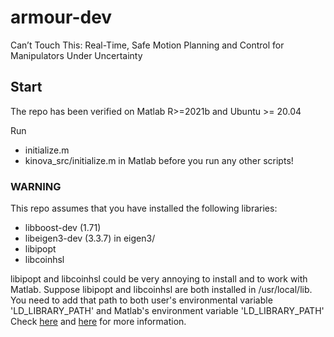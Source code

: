 # armour-dev
Can’t Touch This: Real-Time, Safe Motion Planning and Control for Manipulators Under Uncertainty

## Start
The repo has been verified on Matlab R>=2021b and Ubuntu >= 20.04

Run 
 - initialize.m
 - kinova_src/initialize.m
in Matlab before you run any other scripts!

### WARNING
This repo assumes that you have installed the following libraries:
 - libboost-dev (1.71)
 - libeigen3-dev (3.3.7) in eigen3/
 - libipopt
 - libcoinhsl
 
 libipopt and libcoinhsl could be very annoying to install and to work with Matlab. 
 Suppose libipopt and libcoinhsl are both installed in /usr/local/lib.
 You need to add that path to both user's environmental variable 'LD_LIBRARY_PATH' and Matlab's environment variable 'LD_LIBRARY_PATH'
 Check [here](https://www.mathworks.com/help/matlab/matlab_external/set-run-time-library-path-on-linux-systems.html) and [here](https://stackoverflow.com/questions/13428910/how-to-set-the-environmental-variable-ld-library-path-in-linux) for more information.
